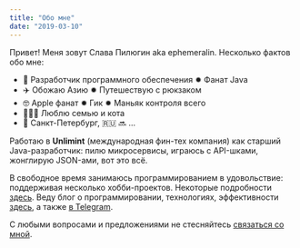 ```yaml
---
title: "Обо мне"
date: "2019-03-10"
---
```


Привет! Меня зовут Слава Пилюгин aka ephemeralin. Несколько фактов обо мне:

- 👾 Разработчик программного обеспечения ✹ Фанат Java
- ✈️ Обожаю Азию ✹ Путешествую с рюкзаком
- 🤓 Apple фанат ✹ Гик ✹ Маньяк контроля всего
- 👨‍👩‍👧 Люблю семью и кота
- 📍 Санкт-Петербург, 🇷🇺 🔜 ...

Работаю в **Unlimint** (международная фин-тех компания) как старший Java-разработчик: пилю микросервисы, играюсь с API-шками, жонглирую JSON-ами, вот это всё.

В свободное время занимаюсь программированием в удовольствие: поддерживая несколько хобби-проектов. Некоторые подробности [здесь](/projects). Веду блог о программировании, технологиях, эффективности [здесь](/posts), а также [в Telegram](https://t.me/ephemeral_things).

С любыми вопросами и предложениями не стесняйтесь [связаться со мной](/contact).
